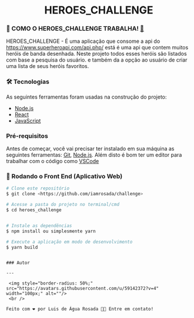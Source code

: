 <h1 align="center">HEROES_CHALLENGE</h1>

### 🎲 COMO O HEROES_CHALLENGE TRABALHA! [🤔](https://static.xx.fbcdn.net/images/emoji.php/v9/t34/1/16/1f914.png)

HEROES_CHALLENGE - É uma aplicação que consome a api do https://www.superheroapi.com/api.php/ está é uma api que contem muitos heróis de banda desenhada. Neste projeto todos esses heróis são listados com base a pesquisa do usuário. e também da a opção ao usuário de criar uma lista de seus heróis favoritos.

### 🛠 Tecnologias

As seguintes ferramentas foram usadas na construção do projeto:

- [Node.js](https://nodejs.org/en/)
- [React](https://pt-br.reactjs.org/)
- [JavaScript](https://developer.mozilla.org/pt-BR/docs/Web/JavaScript)

### Pré-requisitos

Antes de começar, você vai precisar ter instalado em sua máquina as seguintes ferramentas:
[Git](https://git-scm.com), [Node.js](https://nodejs.org/en/).
Além disto é bom ter um editor para trabalhar com o código como [VSCode](https://code.visualstudio.com/)

### 🎲 Rodando o Front End (Aplicativo Web)

```bash
# Clone este repositório
$ git clone <https://github.com/iamrosada/challenge>

# Acesse a pasta do projeto no terminal/cmd
$ cd heroes_challenge


# Instale as dependências
$ npm install ou simplesmente yarn

# Execute a aplicação em modo de desenvolvimento
$ yarn build

```

```

### Autor

---

 <img style="border-radius: 50%;" src="https://avatars.githubusercontent.com/u/59142372?v=4" width="100px;" alt=""/>
 <br />

Feito com ❤️ por Luis de Água Rosada 👋🏽 Entre em contato!


```
